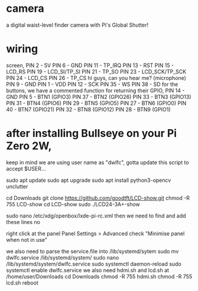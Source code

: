 # camera
a digital waist-level finder camera with Pi's Global Shutter!

# wiring
screen,
PIN 2 - 5V
PIN 6 - GND
PIN 11 - TP_IRQ
PIN 13 - RST
PIN 15 - LCD_RS
PIN 19 - LCD_SI/TP_SI
PIN 21 - TP_SO
PIN 23 - LCD_SCK/TP_SCK
PIN 24 - LCD_CS
PIN 26 - TP_CS
hi guys, can you hear me? (microphone)
PIN 9 - GND
PIN 1 - VDD
PIN 12 - SCK
PIN 35 - WS
PIN 38 - SD
for the buttons, we have a commented function for returning their GPIO,
PIN 14 - GND
PIN 5 - BTN1 (GPIO3)
PIN 37 - BTN2 (GPIO26)
PIN 33 - BTN3 (GPIO13) 
PIN 31 - BTN4 (GPIO6) 
PIN 29 - BTN5 (GPIO5)
PIN 27 - BTN6 (GPIO0)
PIN 40 - BTN7 (GPIO21)
PIN 32 - BTN8 (GPIO12)
PIN 28 - BTN9 (GPIO1)

# after installing Bullseye on your Pi Zero 2W,
keep in mind we are using user name as "dwlfc", gotta update this script to accept $USER...

sudo apt update
sudo apt upgrade
sudo apt install python3-opencv unclutter

cd Downloads
git clone https://github.com/goodtft/LCD-show.git
chmod -R 755 LCD-show
cd LCD-show
sudo ./LCD24-3A+-show

sudo nano /etc/xdg/openbox/lxde-pi-rc.xml
then we need to find <applications> and add these lines
<application name="dwlfc">
<decor>no</decor>
</application>

right click at the panel
Panel Settings > Advanced
check "Minimise panel when not in use"

we also need to parse the service.file into /lib/systemd/sytem
sudo mv dwlfc.service /lib/systemd/system/
sudo nano /lib/systemd/system/dwlfc.service
sudo systemctl daemon-reload
sudo systemctl enable dwlfc.service
we also need hdmi.sh and lcd.sh at /home/user/Downloads
cd Downloads
chmod -R 755 hdmi.sh
chmod -R 755 lcd.sh
reboot